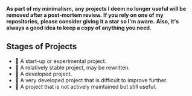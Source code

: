 **As part of my minimalism,**
**any projects I deem no longer useful will be removed after a post-mortem review.**
**If you rely on one of my repositories,**
**please consider giving it a star so I'm aware.**
**Also, it's always a good idea to keep a copy of anything you need.**

## Stages of Projects
- 🌱 A start-up or experimental project.
- 🌿 A relatively stable project, may be rewritten.
- 🌲 A developed project.
- 🌳 A very developed project that is difficult to improve further.
- 🍂 A project that is not actively maintained but still useful.
